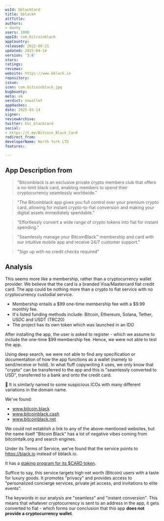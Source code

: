 ```yaml
---
wsId: bblackCard
title: bblack®
altTitle: 
authors:
- danny
users: 1000
appId: com.bitcoinblack
appCountry: 
released: 2022-09-21
updated: 2025-04-14
version: '3.6'
stars: 
ratings: 
reviews: 
website: https://www.bblack.io
repository: 
issue: 
icon: com.bitcoinblack.jpg
bugbounty: 
meta: ok
verdict: nowallet
appHashes: 
date: 2025-03-14
signer: 
reviewArchive: 
twitter: btc_blackcard
social:
- https://t.me/Bitcoin_Black_Card
redirect_from: 
developerName: North York LTD
features: 

---
```


## App Description from 

> "Bitcoinblack is an exclusive private crypto members club that offers a no-limit black card, enabling members to spend their cryptocurrency seamlessly worldwide."

> "The Bitcoinblack app gives you full control over your premium crypto card, allowing for instant crypto-to-fiat conversion and making your digital assets immediately spendable."

> "Effortlessly convert a wide range of crypto tokens into fiat for instant spending."

> "Seamlessly manage your BitcoinBlack™ membership and card with our intuitive mobile app and receive 24/7 customer support."

> "Sign up with no credit checks required"

## Analysis 

This seems more like a membership, rather than a cryptocurrency wallet provider. We believe that the card is a branded Visa/Mastercard fiat credit card. The app could be nothing more than a crypto to fiat service with no cryptocurrency custodial service. 

- Membership entails a $99 one-time membership fee with a $9.99 monthly fee.
- It's listed funding methods include: Bitcoin, Ethereum, Solana, Tether, USDC and USDT (TRC20)
- The project has its own token which was launched in an IDO

After installing the app, the user is asked to register - which we assume to include the one-time $99 membership fee. Hence, we were not able to test the app. 

Using deep search, we were not able to find any specification or documentation of how the app functions as a wallet (namely to send/receive or hold). In what fluff copywriting it uses, we only know that "crypto" can be transferred to the app and this is "seamlessly converted to USD", transferred to a bank and onto the credit card. 

🚩 It is similarly named to some suspicious ICOs with many different variations in the domain name. 

We've found:

- www.bitcoin.black
- www.bitcoinblack.cash
- www.bitcoinblack.net

We could not establish a link to any of the above-mentioned websites, but the name itself "Bitcoin Black" has a lot of negative vibes coming from bitcointalk.org and search engines.

Under its Terms of Service, we've found that the service points to https://black.io instead of bblack.io. 

It has a [staking program for its $CARD token](https://whitepaper.bblack.io/usdcard-tokenomics/burn-mechanism-and-staking-program-analysis). 

Suffice to say, this service targets high net worth (Bitcoin) users with a taste for luxury goods. It promotes "privacy" and provides access to "personalized concierge services, private jet access, and invitations to elite events". 

The keywords in our analysis are "seamless" and "instant conversion". This means that whatever cryptocurrency is sent to an address in the app, it gets converted to fiat - which forms our conclusion that this app **does not provide a cryptocurrency wallet**.


